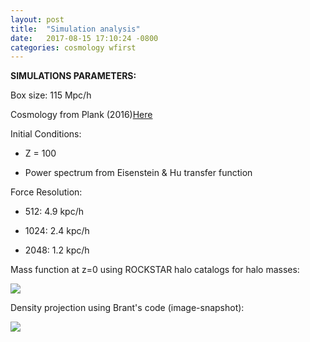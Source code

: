 ```yaml
---
layout: post
title:  "Simulation analysis"
date:   2017-08-15 17:10:24 -0800
categories: cosmology wfirst
---
```


**SIMULATIONS PARAMETERS:**

Box size:  115 Mpc/h


Cosmology from Plank (2016)[Here](https://arxiv.org/abs/1502.01589)


Initial Conditions:

  * Z = 100

  * Power spectrum from Eisenstein & Hu transfer function


Force Resolution:

  * 512:  4.9 kpc/h

  * 1024:  2.4 kpc/h

  * 2048:  1.2 kpc/h



Mass function at z=0 using ROCKSTAR halo catalogs for halo masses:


<img src="{{ site.url }}assets/images/massFunc_all_Warren.png">


Density projection using Brant's code (image-snapshot):


<img src="{{ site.url }}assets/images/density_512.png">
